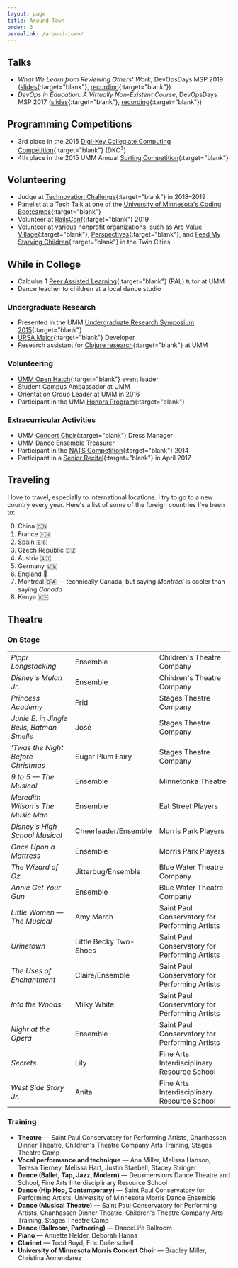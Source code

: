 ```yaml
---
layout: page
title: Around Town
order: 3
permalink: /around-town/
---
```


## Talks

* _What We Learn from Reviewing Others' Work_, DevOpsDays MSP 2019 ([slides](/assets/resources/DevOpsDays_MSP_Ignite_20190806.pdf){:target="blank"}, [recording](https://devopsdays.org/events/2019-minneapolis/program/emma-sax/){:target="blank"})
* _DevOps in Education: A Virtually Non-Existent Course_, DevOpsDays MSP 2017 ([slides](/assets/resources/DevOpsDays_MSP_Ignite_20170725.pdf){:target="blank"}, [recording](https://devopsdays.org/events/2017-minneapolis/program/emma-sax/){:target="blank"})

## Programming Competitions

* 3rd place in the 2015 [Digi-Key Collegiate Computing Competition](https://www.digikey.com/en/resources/edu/dkc3-computing-competition"){:target="blank"} (DKC<sup>3</sup>)
* 4th place in the 2015 UMM Annual [Sorting Competition](https://github.com/elenam/SortingCompetitionMaterials2015"){:target="blank"}


## Volunteering

* Judge at [Technovation Challenge](https://technovationchallenge.org){:target="blank"} in 2018–2019
* Panelist at a Tech Talk at one of the [University of Minnesota's Coding Bootcamps](https://bootcamp.umn.edu/){:target="blank"}
* Volunteer at [RailsConf](https://railsconf.org/){:target="blank"} 2019
* Volunteer at various nonprofit organizations, such as [Arc Value Village](https://www.arcsvaluevillage.org/volunteer/){:target="blank"}, [Perspectives](https://www.perspectives-family.org/get-involved){:target="blank"}, and [Feed My Starving Children](https://www.fmsc.org/get-involved/){:target="blank"} in the Twin Cities

## While in College

* Calculus 1 [Peer Assisted Learning](https://academics.morris.umn.edu/office-academic-success/peer-assisted-learning-pal){:target="blank"} (PAL) tutor at UMM
* Dance teacher to children at a local dance studio

### Undergraduate Research

* Presented in the UMM [Undergraduate Research Symposium 2015](http://www.morris.umn.edu/urs/){:target="blank"}
* [URSA Major](https://github.com/emma-sax4/UMM3601ursamajor){:target="blank"} Developer
* Research assistant for [Clojure research](https://github.com/Clojure-Intro-Course){:target="blank"} at UMM

### Volunteering

* [UMM Open Hatch](https://github.com/OH-UMM/2015/wiki){:target="blank"} event leader
* Student Campus Ambassador at UMM
* Orientation Group Leader at UMM in 2016
* Participant in the UMM [Honors Program](https://academics.morris.umn.edu/honors){:target="blank"}

### Extracurricular Activities

* UMM [Concert Choir](https://academics.morris.umn.edu/ensembles/concert-choir){:target="blank"} Dress Manager
* UMM Dance Ensemble Treasurer
* Participant in the [NATS Competition](http://www.nats.org/competitions.html){:target="blank"} 2014
* Participant in a [Senior Recital](http://events.morris.umn.edu/event/student_senior_recital_amy_kuller_voice#.Xb7-40VKjOQ){:target="blank"} in April 2017

## Traveling

I love to travel, especially to international locations. I try to go to a new country every year. Here's a list of some of the foreign countries I've been to:
<ol start="0">
  <li>China 🇨🇳</li>
  <li>France 🇫🇷</li>
  <li>Spain 🇪🇸</li>
  <li>Czech Republic 🇨🇿</li>
  <li>Austria 🇦🇹</li>
  <li>Germany 🇩🇪</li>
  <li>England 🏴󠁧󠁢󠁥󠁮󠁧󠁿</li>
  <li>Montréal 🇨🇦 — technically Canada, but saying <i>Montréal</i> is cooler than saying <i>Canada</i></li>
  <li>Kenya 🇰🇪</li>
</ol>

## Theatre

### On Stage

<div class="table-responsive-sm">
  <table class="table table-hover">
    <tbody>
      <tr>
        <td style="font-style: italic;">Pippi Longstocking</td>
        <td>Ensemble</td>
        <td>Children's Theatre Company</td>
      </tr>
      <tr>
        <td style="font-style: italic;">Disney's Mulan Jr.</td>
        <td>Ensemble</td>
        <td>Children's Theatre Company</td>
        </tr>
      <tr>
        <td style="font-style: italic;">Princess Academy</td>
        <td>Frid</td>
        <td>Stages Theatre Company</td>
      </tr>
      <tr>
        <td style="font-style: italic;">Junie B. in Jingle Bells, Batman Smells</td>
        <td>José</td>
        <td>Stages Theatre Company</td>
      </tr>
      <tr>
        <td style="font-style: italic;">'Twas the Night Before Christmas</td>
        <td>Sugar Plum Fairy</td>
        <td>Stages Theatre Company</td>
      </tr>
      <tr>
        <td style="font-style: italic;">9 to 5 — The Musical</td>
        <td>Ensemble</td>
        <td>Minnetonka Theatre</td>
      </tr>
      <tr>
        <td style="font-style: italic;">Meredith Wilson's The Music Man</td>
        <td>Ensemble</td>
        <td>Eat Street Players</td>
      </tr>
      <tr>
        <td style="font-style: italic;">Disney's High School Musical</td>
        <td>Cheerleader/Ensemble</td>
        <td>Morris Park Players</td>
      </tr>
      <tr>
        <td style="font-style: italic;">Once Upon a Mattress</td>
        <td>Ensemble</td>
        <td>Morris Park Players</td>
      </tr>
      <tr>
        <td style="font-style: italic;">The Wizard of Oz</td>
        <td>Jitterbug/Ensemble</td>
        <td>Blue Water Theatre Company</td>
      </tr>
      <tr>
        <td style="font-style: italic;">Annie Get Your Gun</td>
        <td>Ensemble</td>
        <td>Blue Water Theatre Company</td>
      </tr>
      <tr>
        <td style="font-style: italic;">Little Women — The Musical</td>
        <td>Amy March</td>
        <td>Saint Paul Conservatory for Performing Artists</td>
      </tr>
      <tr>
        <td style="font-style: italic;">Urinetown</td>
        <td>Little Becky Two-Shoes</td>
        <td>Saint Paul Conservatory for Performing Artists</td>
      </tr>
      <tr>
        <td style="font-style: italic;">The Uses of Enchantment</td>
        <td>Claire/Ensemble</td>
        <td>Saint Paul Conservatory for Performing Artists</td>
      </tr>
      <tr>
        <td style="font-style: italic;">Into the Woods</td>
        <td>Milky White</td>
        <td>Saint Paul Conservatory for Performing Artists</td>
      </tr>
      <tr>
        <td style="font-style: italic;">Night at the Opera</td>
        <td>Ensemble</td>
        <td>Saint Paul Conservatory for Performing Artists</td>
      </tr>
      <tr>
        <td style="font-style: italic;">Secrets</td>
        <td>Lily</td>
        <td>Fine Arts Interdisciplinary Resource School</td>
      </tr>
      <tr>
        <td style="font-style: italic;">West Side Story Jr.</td>
        <td>Anita</td>
        <td>Fine Arts Interdisciplinary Resource School</td>
      </tr>
    </tbody>
  </table>
</div>

### Training

* **Theatre** — Saint Paul Conservatory for Performing Artists, Chanhassen Dinner Theatre, Children's Theatre Company Arts Training, Stages Theatre Camp
* **Vocal performance and technique** — Ana Miller, Melissa Hanson, Teresa Tierney, Melissa Hart, Justin Staebell, Stacey Stringer
* **Dance (Ballet, Tap, Jazz, Modern)** — Deuxmensions Dance Theatre and School, Fine Arts Interdisciplinary Resource School
* **Dance (Hip Hop, Contemporary)** — Saint Paul Conservatory for Performing Artists, University of Minnesota Morris Dance Ensemble
* **Dance (Musical Theatre)** — Saint Paul Conservatory for Performing Artists, Chanhassen Dinner Theatre, Children's Theatre Company Arts Training, Stages Theatre Camp
* **Dance (Ballroom, Partnering)** — DanceLife Ballroom
* **Piano** — Annette Helder, Deborah Hanna
* **Clarinet** — Todd Boyd, Eric Dollerschell
* **University of Minnesota Morris Concert Choir** — Bradley Miller, Christina Armendarez
